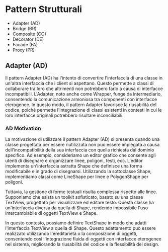 # Pattern Strutturali

- Adapter (AD)
- Bridge (BR)
- Composite (CO)
- Decorator (DE)
- Facade (FA)
- Proxy (PR)

## Adapter (AD)

Il pattern Adapter (AD) ha l'intento di convertire l'interfaccia di una classe in un'altra interfaccia che i client si aspettano. Questo permette a classi di collaborare tra loro che altrimenti non potrebbero farlo a causa di interfacce incompatibili. L'Adapter, noto anche come Wrapper, funge da intermediario, consentendo la comunicazione armoniosa tra componenti con interfacce eterogenee. In questo modo, il pattern Adapter favorisce la riusabilità del codice, poiché permette l'integrazione di classi esistenti in contesti in cui le loro interfacce originali potrebbero risultare inconciliabili.

### AD Motivation

La motivazione di utilizzare il pattern Adapter (AD) si presenta quando una classe progettata per essere riutilizzata non può essere impiegata a causa dell'incompatibilità della sua interfaccia con quella richiesta dal dominio specifico. Ad esempio, consideriamo un editor grafico che consente agli utenti di disegnare e organizzare linee, poligoni, testi, ecc. L'editor implementa un'interfaccia astratta Shape che definisce una forma modificabile e in grado di disegnarsi. Utilizzando la sottoclasse Shape, implementiamo classi come LineShape per linee e PolygonShape per poligoni.

Tuttavia, la gestione di forme testuali risulta complessa rispetto alle linee. Supponiamo che esista un toolkit sofisticato, basato su una classe TextView, progettato per visualizzare ed editare testo. Questa classe ha un'interfaccia diversa da quella di Shape, rendendo impossibile l'uso intercambiabile di oggetti TextView e Shape.

In questo contesto, possiamo definire TextShape in modo che adatti l'interfaccia TextView a quella di Shape. Questo adattamento può essere realizzato utilizzando l'ereditarietà o la composizione di oggetti, consentendo così l'integrazione fluida di oggetti con interfacce eterogenee nel sistema, migliorando la riusabilità del codice e la flessibilità del design.
